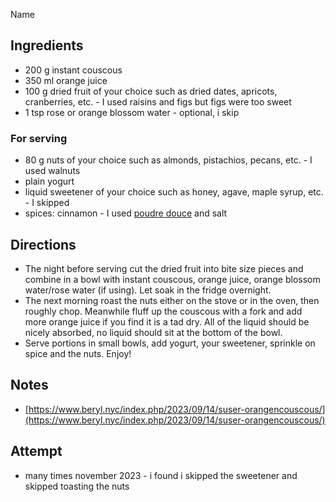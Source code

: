 Name

## Ingredients
* 200 g instant couscous
* 350 ml orange juice
* 100 g dried fruit of your choice such as dried dates, apricots, cranberries, etc. - I used raisins and figs but figs were too sweet
* 1 tsp rose or orange blossom water - optional, i skip

### For serving
* 80 g nuts of your choice such as almonds, pistachios, pecans, etc. - I used walnuts
* plain yogurt
* liquid sweetener of your choice such as honey, agave, maple syrup, etc. - I skipped
* spices: cinnamon - I used [poudre douce](https://food52.com/recipes/32717-poudre-douce) and salt

## Directions
* The night before serving cut the dried fruit into bite size pieces and combine in a bowl with instant couscous, orange juice, orange blossom water/rose water (if using). Let soak in the fridge overnight.
* The next morning roast the nuts either on the stove or in the oven, then roughly chop. Meanwhile fluff up the couscous with a fork and add more orange juice if you find it is a tad dry. All of the liquid should be nicely absorbed, no liquid should sit at the bottom of the bowl.
* Serve portions in small bowls, add yogurt, your sweetener, sprinkle on spice and the nuts. Enjoy!

## Notes
* [https://www.beryl.nyc/index.php/2023/09/14/suser-orangencouscous/](https://www.beryl.nyc/index.php/2023/09/14/suser-orangencouscous/)

## Attempt
* many times november 2023 - i found i skipped the sweetener and skipped toasting the nuts
